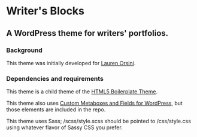 # Writer's Blocks

## A WordPress theme for writers' portfolios.

### Background

This theme was initially developed for [Lauren Orsini](http://laurenraeorsini.com/).

### Dependencies and requirements

This theme is a child theme of the [HTML5 Boilerplate Theme](https://github.com/zencoder/html5-boilerplate-for-wordpress).

This theme also uses [Custom Metaboxes and Fields for WordPress](http://github.com/jaredatch/Custom-Metaboxes-and-Fields-for-WordPress), but those elements are included in the repo.

This theme uses Sass; /scss/style.scss should be pointed to /css/style.css using whatever flavor of Sassy CSS you prefer.